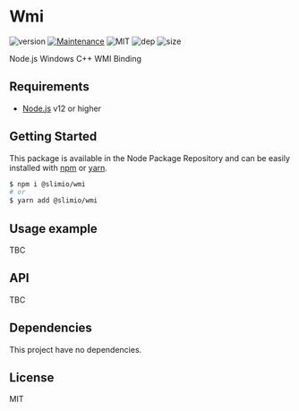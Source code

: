 # Wmi
![version](https://img.shields.io/badge/dynamic/json.svg?url=https://raw.githubusercontent.com/SlimIO/wmi/master/package.json&query=$.version&label=Version)
[![Maintenance](https://img.shields.io/badge/Maintained%3F-yes-green.svg)](https://github.com/SlimIO/wmi/commit-activity)
![MIT](https://img.shields.io/github/license/mashape/apistatus.svg)
![dep](https://img.shields.io/david/SlimIO/wmi)
![size](https://img.shields.io/bundlephobia/min/@slimio/wmi.svg?style=flat)

Node.js Windows C++ WMI Binding

## Requirements
- [Node.js](https://nodejs.org/en/) v12 or higher

## Getting Started

This package is available in the Node Package Repository and can be easily installed with [npm](https://docs.npmjs.com/getting-started/what-is-npm) or [yarn](https://yarnpkg.com).

```bash
$ npm i @slimio/wmi
# or
$ yarn add @slimio/wmi
```


## Usage example
TBC

## API
TBC

## Dependencies
This project have no dependencies.

## License
MIT
